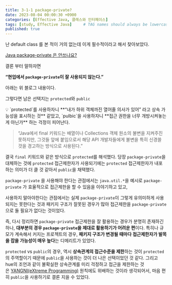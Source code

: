 ```yaml
---
title: 3-1-1 package-private?
date: 2023-08-04 00:00:30 +0900
categories: [Effective Java, 클래스와 인터페이스]
tags: [study, Effective Java]     # TAG names should always be lowercase
published: true
---
```

난 default class 를 본 적이 거의 없는데 이게 필수적이라고 해서 찾아보았다. 

[Java package-private 은 안쓰나요?](https://hyeon9mak.github.io/Java-dont-use-package-private/)

결론 부터 말하자면 

**“현업에서 `package-private`이 잘 사용되지 않는다.”**

아래는 위 블로그 내용이다. 

그렇다면 남은 선택지는  `protected`와 `public`  

<aside>
💡 `protected`를 사용하자니 **“내가 하위 객체까진 열어줄 의사가 있어” 라고 상속 가능성을 표시하는 것** 같았고, `pulbic`을 사용하자니 **접근 권한을 너무 개방시켜놓는게 아닌가** 하는 걱정이 피어난다.

</aside>

> “Java에서 final 키워드는 배열이나 Collections 객체 원소의 불변을 지켜주진 못하지만, 그것들 앞에 붙임으로서 해당 API 개발자들에게 불변을 특히 신경쓸 것을 경고하는 방식으로 사용된다.”
> 

결국 `final` 키워드와 같은 방식으로 `protected`를 해석했다. 당장 `package-private`을 대체하는 것에 `protected` 접근제한자가 사용되기에는 `protected` 접근제한자가 내포하는 의미가 더 클 것 같아서 `public`을 채택했다. 

`package-private` 을 사용해야 한다는 관점에서는 `java.util.*`을 예시로 `package-private` 가 효율적으로 접근제한을 할 수 있음을 이야기하고 있고, 

사용하지 말아야한다는 관점에서는 실제 `package-private`이 그렇게 유의미하게 사용되지는 못한다는 것과 패키지 구조가 잘못된 경우가 많아 접근제한을 `package-private`으로 둘 필요가 없다는 것이었다.

즉, 다시 정리하면 `package-private` 접근제한을 잘 활용하는 경우가 분명히 존재하긴 하나, **대부분의 경우 `package-private`을 제대로 활용하기가 어려운 편**이다. 특히나 규모가 계속해서 커지는 프로젝트의 경우, **패키지 구조가 변경될 때마다 접근제한자가 발목을 잡을 가능성이 매우 높다**는 디메리트가 있었다.

`protected` vs `public`의 경우, 역시 **상속관계의 접근수준을 제한**하는 것이 `protected`의 주역할이기 때문에 `public`을 사용하는 것이 더 나은 선택이었던 것 같다. 그리고 hue의 조언과 같이 불확실한 상속관계를 미리 걱정하고 접근을 제한하는 것은 [YANGNI(eXtreme Programming)](https://ko.wikipedia.org/wiki/YAGNI) 원칙에도 위배하는 것이라 생각되어서, 마음 편히 `public`을 사용하기로 결론 지을 수 있었다.